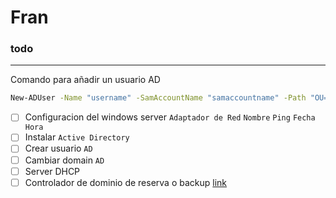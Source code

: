 # Fran

### todo
---

Comando para añadir un usuario AD
```cmd
New-ADUser -Name "username" -SamAccountName "samaccountname" -Path "OU=Users,DC=domain,DC=com" -AccountPassword (ConvertTo-SecureString "password" -AsPlainText -Force) -Enabled $true
```

- [ ] Configuracion del windows server ` Adaptador de Red ` ` Nombre ` ` Ping ` ` Fecha Hora `
- [ ] Instalar ` Active Directory `
- [ ] Crear usuario ` AD `
- [ ] Cambiar domain ` AD `
- [ ] Server DHCP
- [ ] Controlador de dominio de reserva o backup [link](https://classroom.google.com/u/4/c/NzExNTk0OTQzNjEx/a/NzI2NDM1MDEwMDMy/details)
